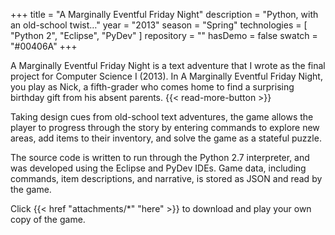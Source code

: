 +++
title = "A Marginally Eventful Friday Night"
description = "Python, with an old-school twist…"
year = "2013"
season = "Spring"
technologies = [
  "Python 2",
  "Eclipse",
  "PyDev"
]
repository = ""
hasDemo = false
swatch = "#00406A"
+++

A Marginally Eventful Friday Night is a text adventure that I wrote as the final project for Computer Science I (2013). In A Marginally Eventful Friday Night, you play as Nick, a fifth-grader who comes home to find a surprising birthday gift from his absent parents. {{< read-more-button >}}

Taking design cues from old-school text adventures, the game allows the player to progress through the story by entering commands to explore new areas, add items to their inventory, and solve the game as a stateful puzzle.

The source code is written to run through the Python 2.7 interpreter, and was developed using the Eclipse and PyDev IDEs. Game data, including commands, item descriptions, and narrative, is stored as JSON and read by the game.

Click {{< href "attachments/*" "here" >}} to download and play your own copy of the game.
